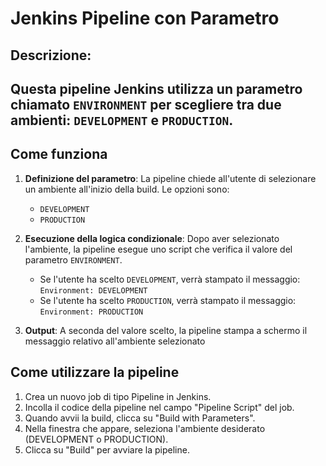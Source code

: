 # Jenkins Pipeline con Parametro 
## Descrizione:
Questa pipeline Jenkins utilizza un parametro chiamato `ENVIRONMENT` per scegliere tra due ambienti: `DEVELOPMENT` e `PRODUCTION`.
---

## Come funziona

1. **Definizione del parametro**: La pipeline chiede all'utente di selezionare un ambiente all'inizio della build. Le opzioni sono:
   - `DEVELOPMENT`
   - `PRODUCTION`
   
2. **Esecuzione della logica condizionale**: Dopo aver selezionato l'ambiente, la pipeline esegue uno script che verifica il valore del parametro `ENVIRONMENT`. 
   - Se l'utente ha scelto `DEVELOPMENT`, verrà stampato il messaggio:  
     ```Environment: DEVELOPMENT```
   - Se l'utente ha scelto `PRODUCTION`, verrà stampato il messaggio:  
     ```Environment: PRODUCTION```

3. **Output**: A seconda del valore scelto, la pipeline stampa a schermo il messaggio relativo all'ambiente selezionato




## Come utilizzare la pipeline

1. Crea un nuovo job di tipo Pipeline in Jenkins.
2. Incolla il codice della pipeline nel campo "Pipeline Script" del job.
3. Quando avvii la build, clicca su "Build with Parameters".
4. Nella finestra che appare, seleziona l'ambiente desiderato (DEVELOPMENT o PRODUCTION).
5. Clicca su "Build" per avviare la pipeline.

